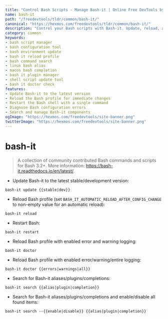```yaml
---
title: "Control Bash Scripts - Manage Bash-it | Online Free DevTools by Hexmos"
name: bash-it
path: "/freedevtools/tldr/common/bash-it/"
canonical: "https://hexmos.com/freedevtools/tldr/common/bash-it/"
description: "Control your Bash scripts with Bash-it. Update, reload, and restart your Bash environment with ease. Free online tool, no registration required."
category: common
keywords:
- bash script manager
- bash configuration tool
- bash environment update
- bash it reload profile
- bash command search
- linux bash alias
- macos bash completion
- bash it plugin manager
- shell script update tool
- bash it doctor check
features:
- Update Bash-it to the latest version
- Reload the Bash profile for immediate changes
- Restart the Bash shell with a single command
- Diagnose Bash configuration errors
- Search and manage Bash-it components
ogImage: "https://hexmos.com/freedevtools/site-banner.png"
twitterImage: "https://hexmos.com/freedevtools/site-banner.png"
---
```


# bash-it

> A collection of community contributed Bash commands and scripts for Bash 3.2+.
> More information: <https://bash-it.readthedocs.io/en/latest/>.

- Update Bash-it to the latest stable/development version:

`bash-it update {{stable|dev}}`

- Reload Bash profile (set `BASH_IT_AUTOMATIC_RELOAD_AFTER_CONFIG_CHANGE` to non-empty value for an automatic reload):

`bash-it reload`

- Restart Bash:

`bash-it restart`

- Reload Bash profile with enabled error and warning logging:

`bash-it doctor`

- Reload Bash profile with enabled error/warning/entire logging:

`bash-it doctor {{errors|warnings|all}}`

- Search for Bash-it aliases/plugins/completions:

`bash-it search {{alias|plugin|completion}}`

- Search for Bash-it aliases/plugins/completions and enable/disable all found items:

`bash-it search --{{enable|disable}} {{alias|plugin|completion}}`
